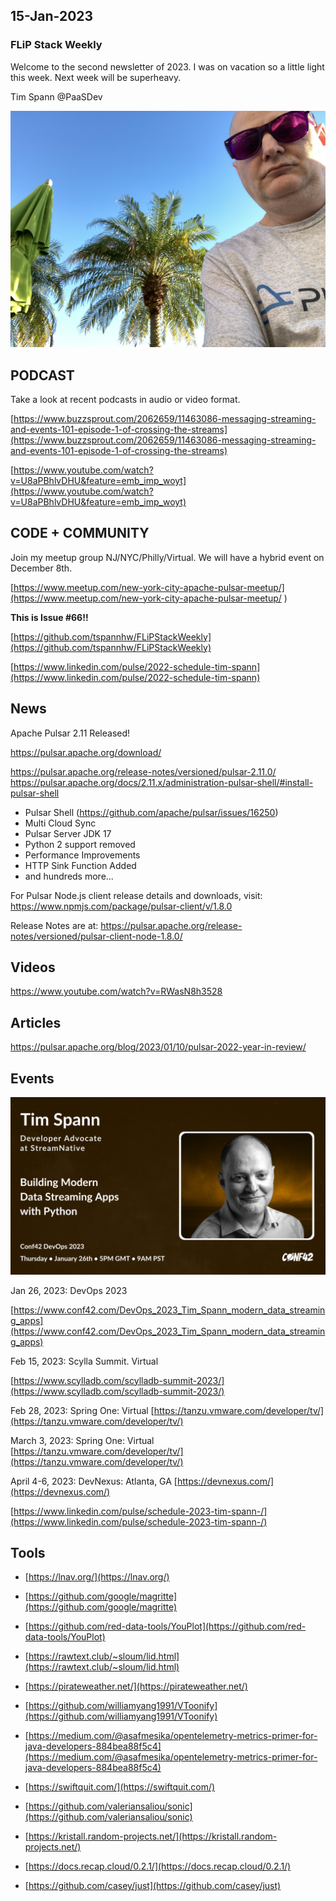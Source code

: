 
## 15-Jan-2023

### FLiP Stack Weekly


Welcome to the second newsletter of 2023.  I was on vacation so a little light this week.   Next week will be superheavy.

Tim Spann @PaaSDev

![vacation](https://raw.githubusercontent.com/tspannhw/FLiPStackWeekly/main/images/2023-01-06_17-12-16_657.jpeg)


## PODCAST

Take a look at recent podcasts in audio or video format.

[https://www.buzzsprout.com/2062659/11463086-messaging-streaming-and-events-101-episode-1-of-crossing-the-streams](https://www.buzzsprout.com/2062659/11463086-messaging-streaming-and-events-101-episode-1-of-crossing-the-streams)

[https://www.youtube.com/watch?v=U8aPBhlvDHU&feature=emb_imp_woyt](https://www.youtube.com/watch?v=U8aPBhlvDHU&feature=emb_imp_woyt)



## CODE + COMMUNITY


Join my meetup group NJ/NYC/Philly/Virtual.   We will have a hybrid event on December 8th.

[https://www.meetup.com/new-york-city-apache-pulsar-meetup/](https://www.meetup.com/new-york-city-apache-pulsar-meetup/
)

**This is Issue #66!!**

[https://github.com/tspannhw/FLiPStackWeekly](https://github.com/tspannhw/FLiPStackWeekly)

[https://www.linkedin.com/pulse/2022-schedule-tim-spann](https://www.linkedin.com/pulse/2022-schedule-tim-spann)


## News

Apache Pulsar 2.11 Released!

https://pulsar.apache.org/download/

https://pulsar.apache.org/release-notes/versioned/pulsar-2.11.0/
https://pulsar.apache.org/docs/2.11.x/administration-pulsar-shell/#install-pulsar-shell

* Pulsar Shell (https://github.com/apache/pulsar/issues/16250)
* Multi Cloud Sync
* Pulsar Server JDK 17
* Python 2 support removed
* Performance Improvements
* HTTP Sink Function Added
* and hundreds more...

For Pulsar Node.js client release details and downloads, visit:
https://www.npmjs.com/package/pulsar-client/v/1.8.0

Release Notes are at:
https://pulsar.apache.org/release-notes/versioned/pulsar-client-node-1.8.0/


## Videos

https://www.youtube.com/watch?v=RWasN8h3528


## Articles

https://pulsar.apache.org/blog/2023/01/10/pulsar-2022-year-in-review/


## Events


![DevOps](https://raw.githubusercontent.com/tspannhw/FLiPStackWeekly/main/images/Tim%20Spann.png)

Jan 26, 2023:  DevOps 2023

[https://www.conf42.com/DevOps_2023_Tim_Spann_modern_data_streaming_apps](https://www.conf42.com/DevOps_2023_Tim_Spann_modern_data_streaming_apps)

Feb 15, 2023:  Scylla Summit.  Virtual

[https://www.scylladb.com/scylladb-summit-2023/](https://www.scylladb.com/scylladb-summit-2023/)

Feb 28, 2023: Spring One:  Virtual
[https://tanzu.vmware.com/developer/tv/](https://tanzu.vmware.com/developer/tv/)

March 3, 2023: Spring One: Virtual
[https://tanzu.vmware.com/developer/tv/](https://tanzu.vmware.com/developer/tv/)

April 4-6, 2023: DevNexus: Atlanta, GA
[https://devnexus.com/](https://devnexus.com/)



[https://www.linkedin.com/pulse/schedule-2023-tim-spann-/](https://www.linkedin.com/pulse/schedule-2023-tim-spann-/)


## Tools

* [https://lnav.org/](https://lnav.org/)

* [https://github.com/google/magritte](https://github.com/google/magritte)

* [https://github.com/red-data-tools/YouPlot](https://github.com/red-data-tools/YouPlot)

* [https://rawtext.club/~sloum/lid.html](https://rawtext.club/~sloum/lid.html)

* [https://pirateweather.net/](https://pirateweather.net/)

* [https://github.com/williamyang1991/VToonify](https://github.com/williamyang1991/VToonify)

* [https://medium.com/@asafmesika/opentelemetry-metrics-primer-for-java-developers-884bea88f5c4](https://medium.com/@asafmesika/opentelemetry-metrics-primer-for-java-developers-884bea88f5c4)

* [https://swiftquit.com/](https://swiftquit.com/)

* [https://github.com/valeriansaliou/sonic](https://github.com/valeriansaliou/sonic)

* [https://kristall.random-projects.net/](https://kristall.random-projects.net/)

* [https://docs.recap.cloud/0.2.1/](https://docs.recap.cloud/0.2.1/)

* [https://github.com/casey/just](https://github.com/casey/just)


